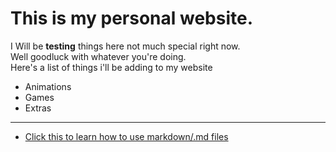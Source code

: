 # This is my personal website.
  
I Will be **testing** things here not much special right now.  
Well goodluck with whatever you're doing.  
Here's a list of things i'll be adding to my website  
- Animations 
- Games
- Extras  

_____________  
  
- [Click this to learn how to use markdown/.md files](https://www.lifewire.com/md-file-4143558)  
